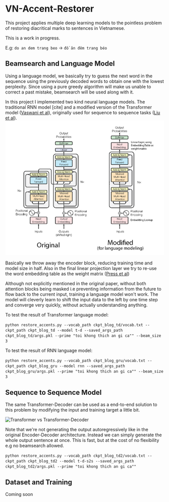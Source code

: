 # VN-Accent-Restorer

This project applies multiple deep learning models to the pointless problem of restoring diacritical marks to sentences in Vietnamese.

This is a work in progress.

E.g: ```do an dem trang beo``` → ```đồ ăn đêm trang béo```

## Beamsearch and Language Model

Using a language model, we basically try to guess the next word in the sequence using the previously decoded words to obtain one with the lowest perplexity.
Since using a pure greedy algorithm will make us unable to correct a past mistake, beamsearch will be used along with it.

In this project I implemented two kind neural language models. The traditional RNN model [cite] and a modified version of the Transformer model ([Vaswani et al](https://arxiv.org/abs/1706.03762)), originally used 
for sequence to sequence tasks ([Liu et al](https://arxiv.org/abs/1801.10198)).
![Transformer vs Transformer-Decoder](img/img1.png)

Basically we throw away the encoder block, reducing training time and model size in half. Also in the final linear projection layer we try to re-use the word embedding table as the weight matrix ([Press et al](https://arxiv.org/abs/1608.05859))


Although not explicitly mentioned in the original paper, without both attention blocks being masked i.e preventing information from the future to flow back to the current input, training a language model won't work.
The model will cleverly learn to shift the input data to the left by one time step and converge very quickly, without actually understanding anything.

To test the result of Transformer language model:

```python restore_accents.py --vocab_path ckpt_blog_td/vocab.txt --ckpt_path ckpt_blog_td --model t-d --saved_args_path ckpt_blog_td/args.pkl --prime "toi khong thich an gi ca"" --beam_size 3```

To test the result of RNN language model:

```python restore_accents.py --vocab_path ckpt_blog_gru/vocab.txt --ckpt_path ckpt_blog_gru --model rnn --saved_args_path ckpt_blog_gru/args.pkl --prime "toi khong thich an gi ca"" --beam_size 3```

## Sequence to Sequence Model
The same Transformer-Decoder can be used as a end-to-end solution to this problem by modifying the input and training target a little bit.

![Transformer vs Transformer-Decoder](img/img2.png)

Note that we're not generating the output autoregressively like in the original Encoder-Decoder architecture. Instead we can simply generate the whole output sentence at once. This is fast, but at the cost of no flexibility e.g no beamsearch allowed.

```python restore_accents.py --vocab_path ckpt_blog_td2/vocab.txt --ckpt_path ckpt_blog_td2 --model t-d-s2s --saved_args_path ckpt_blog_td2/args.pkl --prime "toi khong thich an gi ca""```

## Dataset and Training

Coming soon
